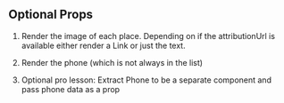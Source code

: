 ## Optional Props

1. Render the image of each place. Depending on if the attributionUrl is available either render a Link or just the text.

2. Render the phone (which is not always in the list)

3. Optional pro lesson: Extract Phone to be a separate component and pass phone data as a prop
